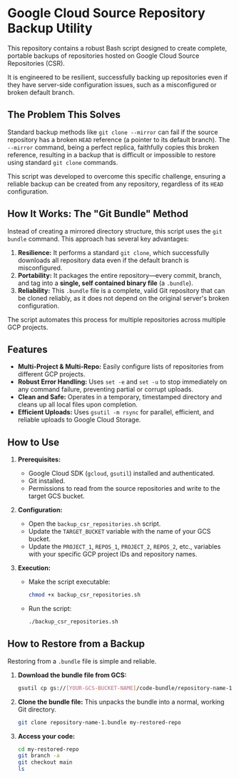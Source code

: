 # Google Cloud Source Repository Backup Utility

This repository contains a robust Bash script designed to create complete, portable backups of repositories hosted on Google Cloud Source Repositories (CSR).

It is engineered to be resilient, successfully backing up repositories even if they have server-side configuration issues, such as a misconfigured or broken default branch.

## The Problem This Solves

Standard backup methods like `git clone --mirror` can fail if the source repository has a broken `HEAD` reference (a pointer to its default branch). The `--mirror` command, being a perfect replica, faithfully copies this broken reference, resulting in a backup that is difficult or impossible to restore using standard `git clone` commands.

This script was developed to overcome this specific challenge, ensuring a reliable backup can be created from any repository, regardless of its `HEAD` configuration.

## How It Works: The "Git Bundle" Method

Instead of creating a mirrored directory structure, this script uses the `git bundle` command. This approach has several key advantages:

1.  **Resilience:** It performs a standard `git clone`, which successfully downloads all repository data even if the default branch is misconfigured.
2.  **Portability:** It packages the entire repository—every commit, branch, and tag into a **single, self contained binary file** (a `.bundle`).
3.  **Reliability:** This `.bundle` file is a complete, valid Git repository that can be cloned reliably, as it does not depend on the original server's broken configuration.

The script automates this process for multiple repositories across multiple GCP projects.

## Features

- **Multi-Project & Multi-Repo:** Easily configure lists of repositories from different GCP projects.
- **Robust Error Handling:** Uses `set -e` and `set -u` to stop immediately on any command failure, preventing partial or corrupt uploads.
- **Clean and Safe:** Operates in a temporary, timestamped directory and cleans up all local files upon completion.
- **Efficient Uploads:** Uses `gsutil -m rsync` for parallel, efficient, and reliable uploads to Google Cloud Storage.

## How to Use

1.  **Prerequisites:**
    -   Google Cloud SDK (`gcloud`, `gsutil`) installed and authenticated.
    -   Git installed.
    -   Permissions to read from the source repositories and write to the target GCS bucket.

2.  **Configuration:**
    -   Open the `backup_csr_repositories.sh` script.
    -   Update the `TARGET_BUCKET` variable with the name of your GCS bucket.
    -   Update the `PROJECT_1`, `REPOS_1`, `PROJECT_2`, `REPOS_2`, etc., variables with your specific GCP project IDs and repository names.

3.  **Execution:**
    -   Make the script executable:
        ```bash
        chmod +x backup_csr_repositories.sh
        ```
    -   Run the script:
        ```bash
        ./backup_csr_repositories.sh
        ```

## How to Restore from a Backup

Restoring from a `.bundle` file is simple and reliable.

1.  **Download the bundle file from GCS:**
    ```bash
    gsutil cp gs://[YOUR-GCS-BUCKET-NAME]/code-bundle/repository-name-1.bundle .
    ```

2.  **Clone the bundle file:**
    This unpacks the bundle into a normal, working Git directory.
    ```bash
    git clone repository-name-1.bundle my-restored-repo
    ```

3.  **Access your code:**
    ```bash
    cd my-restored-repo
    git branch -a
    git checkout main
    ls
    ```
